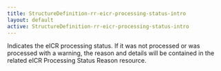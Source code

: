 ```yaml
---
title: StructureDefinition-rr-eicr-processing-status-intro
layout: default
active: StructureDefinition-rr-eicr-processing-status-intro
---
```


Indicates the eICR processing status. If it was not processed or was processed with a warning, the reason and details will be contained in the related eICR Processing Status Reason resource.